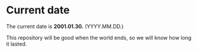 # Current date

The current date is **2001.01.30.** (YYYY.MM.DD.)

This repository will be good when the world ends, so we will know how long it lasted.